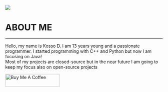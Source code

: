 <a href="https://eduralti.com"><img src="https://i.imgur.com/mmwTFOD.png"></a>
<h1> ABOUT ME </H1>
<hr>
<p>Hello, my name is Kosso D.
I am 13 years young and a passionate programmer. I started programming
with C++ and Python but now I am focusing on Java!<br> Most of my projects are
closed-source but in the near future I am going to
keep my focus also on open-source projects</p>
<a href="https://www.buymeacoffee.com/gitignore" target="_blank"><img src="https://cdn.buymeacoffee.com/buttons/default-orange.png" alt="Buy Me A Coffee" height="41" width="174"></a>

<!--
**scrookde/scrookde** is a ✨ _special_ ✨ repository because its `README.md` (this file) appears on your GitHub profile.

